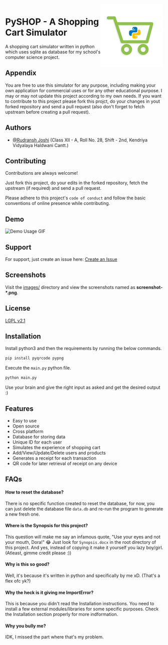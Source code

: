 <img src="images/logo.png" alt="Project Logo" width="200" align="right"/>

# PySHOP - A Shopping Cart Simulator

A shopping cart simulator written in python which uses sqlite as database for my school's computer science project.



## Appendix

You are free to use this simulator for any purpose, including making your own application for commercial uses or for any other educational purpose. I may or may not update this project according to my own needs. If you want to contribute to this project please fork this projct, do your changes in yout forked repository and send a pull request (also don't forget to fetch upstream before creating a pull request).



## Authors

- [@Rudransh Joshi](https://www.github.com/FireHead90544)
    (Class XII - A, Roll No. 28, Shift - 2nd, Kendriya Vidyalaya Haldwani Cantt.)



## Contributing

Contributions are always welcome!

Just fork this project, do your edits in the forked repository, fetch the upstream (if required) and send a pull request.

Please adhere to this project's `code of conduct` and follow the basic conventions of online presence while contributing.



## Demo

![Demo Usage GIF](images/demo.gif)







## Support

For support, just create an issue here: [Create an Issue](https://github.com/FireHead90544/PyShop/issues/new)



## Screenshots

Visit the [images/](images/) directory and view the screenshots named as **screenshot-*.png**.


## License

[LGPL v2.1](https://choosealicense.com/licenses/lgpl-2.1/)



## Installation

Install python3 and then the requirements by running the below commands.

```bash
pip install pyqrcode pypng
```

Execute the `main.py` python file.

```bash
python main.py
```

Use your brain and give the right input as asked and get the desired output :)



## Features

- Easy to use
- Open source
- Cross platform
- Database for storing data
- Unique ID for each user
- Simulates the experience of shopping cart
- Add/View/Update/Delete users and products
- Generates a receipt for each transaction
- QR code for later retrieval of receipt on any device



## FAQs

#### How to reset the database?

There is no specific function created to reset the database, for now, you can just delete the database file `data.db` and re-run the program to generate a new fresh one.

#### Where is the Synopsis for this project?

This question will make me say an infamous quote, "Use your eyes and not your mouth, Dora!" 😂
Just look for `Synopsis.docx` in the root directory of this project. And yes, instead of copying it make it yourself you lazy boy/girl. (Atleast, gimme credit please :))

#### Why is this so good?

Well, it's because it's written in python and specifically by me xD. (That's a flex ofc yk?)

#### Why the heck is it giving me ImportError?

This is because you didn't read the Installation instructions. You need to install a few external modules/libraries for some specific purposes. Check the Installation section properly for more indformation.

#### Why you bully me?

IDK, I missed the part where that's my problem.